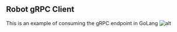 Robot gRPC Client
---

This is an example of consuming the gRPC endpoint in GoLang
![alt](http://i.imgur.com/3B7Apxb.png)
